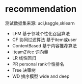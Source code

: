 #  recommendation 
  测试数据集来源:  uci,kaggle,sklearn
- LFM   基于邻域个性化召回算法
- CF 协同过滤算法  基于item或user
- ContentBased 基于内容推荐算法
- Iteam2Vec   词向量
- LR  线性回归
- PR  personal   rank个性排名
- Tree 决策树
- WD   排序模型  wide and deep

